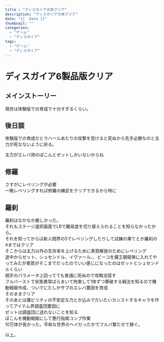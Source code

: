 ```yaml
---
title : "ディスガイア大体クリア"
description: "ディスガイア大体クリア"
date: "{{ .Date }}"
thumbnail: ""
categories:
  - "ゲーム"
  - "ディスガイア"
tags:
  - "ゲーム"
  - "ディスガイア"
---
```


# ディスガイア6製品版クリア
## メインストーリー
現世は体験版での育成で十分すぎるくらい。
## 後日談
体験版での育成だとラハールあたりの攻撃を受けると死ぬから先手必勝なのと主力が死なないように祈る。

主力がエレバ用のぽこんとゼットしかいないからね
## 修羅
さすがにレベリングが必要   
一晩レベリングすれば修羅の練武をクリアできるから特に  
## 羅刹
羅刹はなかなか厳しかった。  
それもステージ選択画面でLRで難易度を切り替えられることを知らなかったから。  
それを知ってからは新人間界の5でレベリングしたりして試練の果てとか羅刹の4まではクリア  
そこからは主力以外の生存率を上げるために素質解放のためにレベリング  
途中からゼット、シュセンドル、イヴァール、、ビーコを魔王親衛隊に入れてやってみたが素質がそこまでだったのでいい感じになったのはゼットとシュセンドルくらい  
相手のパラメータ上回ってても普通に死ぬので攻略法探す  
フルバーストで状態異常ばらまいて拘束して1体ずつ撃破する戦法を知るので機動戦姫作成、ついでにたしかサブのエレバ要因を育成  
そのままクリア  
そのあとは魔ビリティの不安定な力とか込みでだいたいカンストするキャラを作ってアイテム界調査団要因に  
ゼットは調査団に送れないことを知る  
ぽこんを機動戦姫にして悪行指南コンプ作業  
10万体が長かった。平和な世界のヘイだったかでフルバ撃たせて稼ぐ。  

以上。
